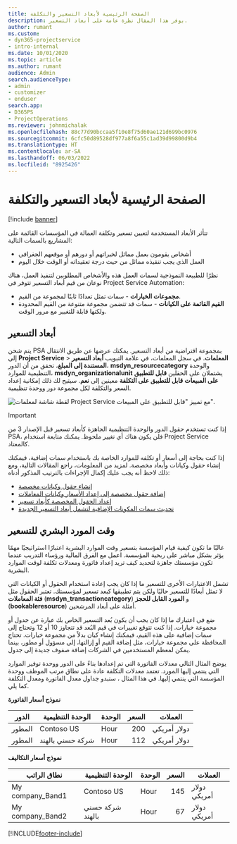 ```yaml
---
title: الصفحة الرئيسية لأبعاد التسعير والتكلفة
description: يوفر هذا المقال نظرة عامة على أبعاد التسعير.
author: rumant
ms.custom:
- dyn365-projectservice
- intro-internal
ms.date: 10/01/2020
ms.topic: article
ms.author: rumant
audience: Admin
search.audienceType:
- admin
- customizer
- enduser
search.app:
- D365PS
- ProjectOperations
ms.reviewer: johnmichalak
ms.openlocfilehash: 88c77d90bccaa5f10e8f75d60ae121d699bc0976
ms.sourcegitcommit: 6cfc50d89528df977a8f6a55c1ad39d99800d9b4
ms.translationtype: HT
ms.contentlocale: ar-SA
ms.lasthandoff: 06/03/2022
ms.locfileid: "8925426"
---
```

# <a name="pricing-and-costing-dimensions-home-page"></a>الصفحة الرئيسية لأبعاد التسعير والتكلفة

[!include [banner](../includes/psa-now-project-operations.md)]

تتأثر الأبعاد المستخدمة لتعيين تسعير وتكلفة العمالة في المؤسسات القائمة على المشاريع بالسمات التالية:

- أشخاص يقومون بعمل مماثل لخبراتهم أو دورهم أو موقعهم الجغرافي
- العمل الذي يجب تنفيذه مماثل من حيث درجة تعقيداته أو الوقت خلال اليوم

نظرًا للطبيعة النموذجية لسمات العمل هذه والأشخاص المطلوبين لتنفيذ العمل، هناك نوعان من قيم أبعاد التسعير تتوفر في Project Service Automation: 

- **مجموعات الخيارات** - سمات تمثل تعدادًا ثابتًا لمجموعة من القيم.
- **القيم القائمة على الكيانات** - سمات قد تتضمن مجموعة متنوعة من القيم المحدودة ولكنها قابلة للتغيير مع مرور الوقت.

## <a name="pricing-dimensions"></a>أبعاد التسعير

يتم شحن PSA بمجموعة افتراضية من أبعاد التسعير. يمكنك عرضها عن طريق الانتقال إلى **Project Service** > **المعلمات**. في سجل المعلمات، في علامة التبويب **أبعاد التسعير المستندة إلى المبلغ**، تحقق من أن الدور، **msdyn_resourcecategory** والوحدة التنظيمية للموارد، **msdyn_organizationalunit** يشتملان على الحقلين **قابل للتطبيق على المبيعات** **قابل للتطبيق على التكلفة** معينين إلى **نعم**. سيتيح لك ذلك إمكانية إعداد السعر والتكلفة لكل مجموعة دور ووحدة تنظيمية.

![لقطة شاشة لمعلمات Project Service مع تمييز "قابل للتطبيق على المبيعات".](media/PS-OOB-parameters.png)

> [!IMPORTANT]
> إذا كنت تستخدم حقول الدور والوحدة التنظيمية الجاهزة كأبعاد تسعير قبل الإصدار 3 من PSA، فلن يكون هناك أي تغيير ملحوظ. يمكنك متابعة استخدام Project Service كالمعتاد. 

إذا كنت بحاجة إلى أسعار أو تكلفه للموارد الخاصة بك باستخدام سمات إضافية، فيمكنك إنشاء حقول وكيانات وأبعاد مخصصة. لمزيد من المعلومات، راجع المقالات التالية، ومع ذلك لاحظ أنه يجب عليك إكمال الإجراءات بالترتيب المذكور أدناه:

- [إنشاء حقول وكيانات مخصصة](create-custom-fields-entities.md)
- [إضافة حقول مخصصة إلى إعداد الأسعار وكيانات المعاملات](field-references.md)
- [إعداد الحقول المخصصة كأبعاد تسعير](set-up-pricing-dimensions.md)
- [تحديث سمات المكونات الإضافية لتشمل أبعاد التسعير الجديدة](update-plug-in-attributes.md)

## <a name="pricing-human-resource-time"></a>وقت المورد البشري للتسعير
غالبًا ما تكون كيفية قيام المؤسسة بتسعير وقت الموارد البشرية اعتبارًا استراتيجيًا مهمًا يؤثر بشكل مباشر على ربحية المؤسسة. اعمل مع الفرق المالية ورؤساء التدريب عندما تكون مؤسستك جاهزة لتحديد كيف تريد إعداد فاتورة ومعدلات تكلفة لوقت الموارد البشرية.

تشمل الاعتبارات الأخرى للتسعير ما إذا كان يجب إعادة استخدام الحقول أو الكيانات التي لا تمثل أبعادًا للتسعير حاليًا ولكن يتم تطبيقها كبعد تسعير لمؤسستك. تعتبر الحقول مثل **فئة المعاملات** (**msdyn_transactioncategory**) و **المورد القابل للحجز** (**bookableresource**) أمثلة على أبعاد المرشحين. 

ضع في اعتبارك ما إذا كان يجب أن يكون بُعد التسعير الخاص بك عبارة عن جدول أو مجموعة خيارات. إذا كنت تتوقع تغييرات في قيم البُعد قد تتجاوز 10 أو 12 وتحتاج إلى سمات إضافية على هذه القيم، فيمكنك إنشاء كيان بدلاً من مجموعة خيارات. تحتاج المحافظة على مجموعة خيارات، مثل إضافة القيم أو إزالتها، إلى مسؤول أو مطور، بينما يمكن لمعظم المستخدمين في الشركات إضافة صفوف جديدة إلى جدول.

يوضح المثال التالي معدلات الفاتورة التي تم إعدادها بناءً على الدور ووحدة توفير الموارد التي ينتمي إليها المورد. تعتمد معدلات التكلفة عادة على نطاق مرتب الموظف ووحدة المؤسسة التي ينتمي إليها. في هذا المثال ، ستبدو جداول معدل الفاتورة ومعدل التكلفة كما يلي.

**نموذج أسعار الفاتورة**

| الدور        | الوحدة التنظيمية    |الوحدة      |السعر      |العملات  |
| ------------|-------------|----------|----------:|----------|
| المطور   | Contoso US  |Hour‬ | 200|دولار أمريكي     |
| المطور   | شركة حسني بالهند |Hour‬|   112|دولار أمريكي     |


**نموذج أسعار التكاليف**

| نطاق الراتب     | الوحدة التنظيمية    |الوحدة      |السعر      |العملات  |
| ----------------|-------------|----------|----------:|----------|
| My company_Band1 | Contoso US  |Hour‬ | 145|دولار أمريكي     |
| My company_Band2 | شركة حسني بالهند |Hour‬|   67|دولار أمريكي     |


[!INCLUDE[footer-include](../includes/footer-banner.md)]
